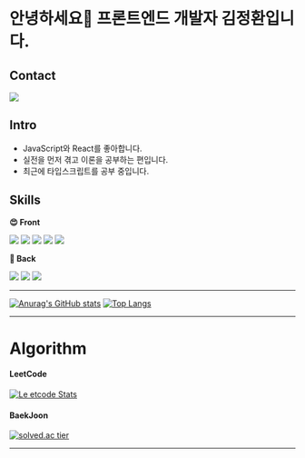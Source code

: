 # 안녕하세요👋 프론트엔드 개발자 김정환입니다.

## Contact
<img src="https://img.shields.io/badge/voluntad3000@gmail.com-E34F26?style=flat-square&logo=Gmail&logoColor=white"/>

## Intro
- JavaScript와 React를 좋아합니다.
- 실전을 먼저 겪고 이론을 공부하는 편입니다.
- 최근에 타입스크립트를 공부 중입니다.

## Skills

<b>😍 Front</b>

<img src="https://img.shields.io/badge/HTML-E34F26?style=flat-square&logo=HTML5&logoColor=white"/> <img src="https://img.shields.io/badge/CSS-1572B6?style=flat-square&logo=CSS3&logoColor=white"/> <img src="https://img.shields.io/badge/JavaScript-F7DF1E?style=flat-square&logo=JavaScript&logoColor=black"/> <img src="https://img.shields.io/badge/React-61DAFB?style=flat-square&logo=React&logoColor=black"/> <img src="https://img.shields.io/badge/TypeScript-3178C6?style=flat-square&logo=TypeScript&logoColor=white"/>

<b>🤔 Back</b>

<img src="https://img.shields.io/badge/Express-000000?style=flat-square&logo=Express&logoColor=white"/> <img src="https://img.shields.io/badge/MySQL-4479A1?style=flat-square&logo=MySQL&logoColor=white"/> <img src="https://img.shields.io/badge/MongoDB-47A248?style=flat-square&logo=MongoDB&logoColor=white"/>

---

[![Anurag's GitHub stats](https://github-readme-stats.vercel.app/api?username=codingbe&show_icons=true&theme=radical)](https://github.com/codingbe/github-readme-stats) [![Top Langs](https://github-readme-stats.vercel.app/api/top-langs/?username=codingbe&langs_count=8&layout=compact)](https://github.com/codingbe/github-readme-stats)

---

# Algorithm
<h4>LeetCode</h4>

[![Le etcode Stats](https://leetcode.card.workers.dev/?username=codingbe)](https://leetcode.com/JacobLinCool)

<h4>BaekJoon</h4>

[![solved.ac tier](http://mazassumnida.wtf/api/v2/generate_badge?boj=voluntad)](https://solved.ac/voluntad)

---
